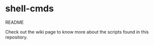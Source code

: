 shell-cmds
==========
README


Check out the wiki page to know more about the scripts found in this repository.
